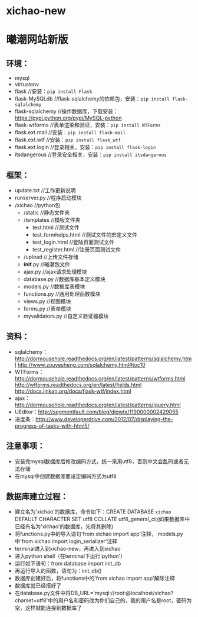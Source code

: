 # xichao-new
曦潮网站新版
====================

环境：
--------------------
 * mysql 
 * virtualenv
 * flask             //安装：`pip install Flask`
 * flask-MySQLdb     //flask-sqlalchemy的依赖包，安装：`pip install flask-sqlalchemy`
 * flask-sqlalchemy  //操作数据库，下载安装：https://pypi.python.org/pypi/MySQL-python
 * flask-wtforms     //表单渲染和验证，安装：`pip install WTForms`
 * flask.ext.mail    //安装：`pip install flask-mail`
 * flask.ext.wtf     //安装：`pip install flask_wtf`
 * flask.ext.login   //登录相关，安装：`pip install flask-login`
 * itsdangerous       //登录安全相关，安装：`pip install itsdangerous` 


框架：
--------------------
 * update.txt    //工作更新说明
 * runserver.py    //程序启动模块
 * /xichao    //python包
   + /static    //静态文件夹
   + /templates    //模板文件夹
     - test.html    //测试文件
     - test_formhelps.html    //测试文件的宏定义文件
     - test_login.html    //登陆页面测试文件
     - test_register.html    //注册页面测试文件
   + /upload    //上传文件存储
   + __init__.py    //曦潮包文件
   + ajax.py    //ajax请求处理模块
   + database.py    //数据库基本定义模块
   + models.py    //数据库表模块
   + functions.py    //通用处理函数模块
   + views.py    //视图模块
   + forms.py    //表单模块
   + myvalidators.py    //自定义验证器模块

资料：
--------------------
 * sqlalchemy：http://dormousehole.readthedocs.org/en/latest/patterns/sqlalchemy.html
               http://www.zouyesheng.com/sqlalchemy.html#toc10
 * WTForms：http://dormousehole.readthedocs.org/en/latest/patterns/wtforms.html
            http://wtforms.readthedocs.org/en/latest/fields.html
            http://docs.jinkan.org/docs/flask-wtf/index.html
 * ajax：http://dormousehole.readthedocs.org/en/latest/patterns/jquery.html
 * UEditor：http://segmentfault.com/blog/digwtx/1190000002429055
 * 进度条：http://www.developerdrive.com/2012/07/displaying-the-progress-of-tasks-with-html5/

注意事项：
--------------------
 * 安装完mysql数据库后修改编码方式，统一采用utf8，否则中文会乱码或者无法存储
 * 在mysql中创建数据库要设定编码方式为utf8


数据库建立过程：
--------------------
 * 建立名为'xichao'的数据库，命令如下：CREATE DATABASE `xichao` DEFAULT CHARACTER SET utf8 COLLATE utf8_general_ci;(如果数据库中已经有名为'xichao'的数据库，先将其删除)
 * 将functions.py中的导入语句'from xichao import app'注释， models.py中'from xichao import login_serializer'注释
 * terminal进入到xichao-new，再进入到xichao
 * 进入python shell（在terminal下运行'python'）
 * 运行如下语句：from database import init_db
 * 再运行导入的函数，语句为：init_db()
 * 数据库创建好后，将functions中的'from xichao import app'解除注释
 * 数据库就已经搭好了
 * 在database.py文件中将DB_URL='mysql://root:@localhost/xichao?charset=utf8'中的用户名和密码改为你们自己的，我的用户名是root，密码为空，这样就能连接到数据库了
